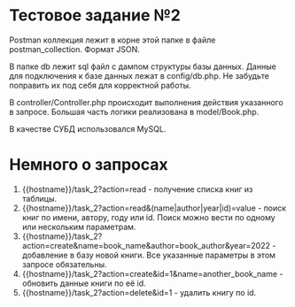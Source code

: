 # Тестовое задание №2

Postman коллекция лежит в корне этой папке в файле postman_collection. Формат JSON.

В папке db лежит sql файл с дампом структуры базы данных. Данные для подключения к базе данных лежат в config/db.php. Не
забудьте поправить их под себя для корректной работы.

В controller/Controller.php происходит выполнения действия указанного в запросе. Большая часть логики реализована в
model/Book.php.

В качестве СУБД использовался MySQL.

# Немного о запросах
1. {{hostname}}/task_2?action=read - получение списка книг из таблицы.
2. {{hostname}}/task_2?action=read&(name|author|year|id)=value - поиск книг по имени, автору, году или id. Поиск можно вести по одному или нескольким параметрам. 
3. {{hostname}}/task_2?action=create&name=book_name&author=book_author&year=2022 - добавление в базу новой книги. Все указанные параметры в этом запросе обязательны.
4. {{hostname}}/task_2?action=create&id=1&name=another_book_name - обновить данные книги по её id. 
5. {{hostname}}/task_2?action=delete&id=1 - удалить книгу по id.